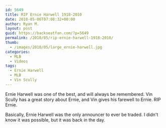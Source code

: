 ```yaml
---
id: 5649
title: RIP Ernie Harwell 1918-2010
date: 2010-05-06T07:08:32+00:00
author: Ryan M.
layout: post
guid: https://backseatfan.com/?p=5649
permalink: /2010/05/rip-ernie-harwell-1918-2010/
thumb:
  - /images/2010/05/large_ernie-harwell.jpg
categories:
  - MLB
  - Videos
tags:
  - Ernie Harwell
  - MLB
  - Vin Scully
---
```


<div class="entry">
  <p>
  </p>

  <p>
    Ernie Harwell was one of the best, and will always be remembered. Vin Scully has a great story about Ernie, and Vin gives his farewell to Ernie. RIP Ernie.
  </p>

  <p>
    Basically, Ernie Harwell was the only announcer to ever be traded. I didn't know it was possible, but it was back in the day.
  </p>
</div>
